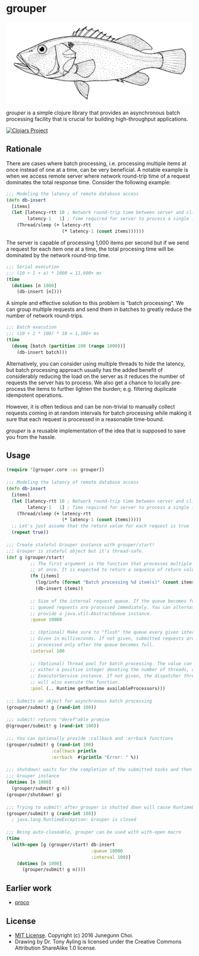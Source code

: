 grouper
=======

<img src="grouper.gif" width="580" title="Drawing by Dr. Tony Ayling. Licensed under the Creative Commons Attribution ShareAlike 1.0 license."/>

*grouper* is a simple clojure library that provides an asynchronous batch
processing facility that is crucial for building high-throughput applications.

[![Clojars Project](http://clojars.org/grouper/latest-version.svg)](http://clojars.org/grouper)

## Rationale

There are cases where batch processing, i.e. processing multiple items at once
instead of one at a time, can be very beneficial. A notable example is when we
access remote server where network round-trip time of a request dominates the
total response time. Consider the following example:

```clojure
;;; Modeling the latency of remote database access
(defn db-insert
  [items]
  (let [latency-rtt 10 ; Network round-trip time between server and client
        latency-1   1] ; Time required for server to process a single item
    (Thread/sleep (+ latency-rtt
                     (* latency-1 (count items))))))
```

The server is capable of processing 1,000 items per second but if we send
a request for each item one at a time, the total procesing time will be
dominated by the network round-trip time.

```clojure
;;; Serial execution
;;; (10 + 1 + a) * 1000 = 11,000+ ms
(time
  (dotimes [n 1000]
    (db-insert [n])))
```

A simple and effective solution to this problem is "batch processing". We can
group multiple requests and send them in batches to greatly reduce the
number of network round-trips.

```clojure
;;; Batch execution
;;; (10 + 1 * 100) * 10 = 1,100+ ms
(time
  (doseq [batch (partition 100 (range 1000))]
    (db-insert batch)))
```

Alternatively, you can consider using multiple threads to hide the latency,
but batch processing approach usually has the added benefit of considerably
reducing the load on the server as it reduces the number of requests the
server has to process. We also get a chance to locally pre-process the items
to further lighten the burden; e.g. filtering duplicate idempotent operations.

However, it is often tedious and can be non-trivial to manually collect
requests coming in at random intervals for batch processing while making it
sure that each request is processed in a reasonable time-bound.

*grouper* is a reusable implementation of the idea that is supposed to save
you from the hassle.

## Usage

```clojure
(require '[grouper.core :as grouper])

;;; Modeling the latency of remote database access
(defn db-insert
  [items]
  (let [latency-rtt 10 ; Network round-trip time between server and client
        latency-1   1] ; Time required for server to process a single item
    (Thread/sleep (+ latency-rtt
                     (* latency-1 (count items)))))
  ;; Let's just assume that the return value for each request is true
  (repeat true))

;;; Create stateful Grouper instance with grouper/start!
;;; Grouper is stateful object but it's thread-safe.
(def g (grouper/start!
         ;; The first argument is the function that processes multiple items
         ;; at once. It is expected to return a sequence of return values.
         (fn [items]
           (log/info (format "Batch processing %d item(s)" (count items)))
           (db-insert items))

         ;; Size of the internal request queue. If the queue becomes full,
         ;; queued requests are processed immediately. You can alternatively
         ;; provide a java.util.AbstractQueue instance.
         :queue 10000

         ;; (Optional) Make sure to "flush" the queue every given interval.
         ;; Given in milliseconds. If not given, submitted requests are
         ;; processed only after the queue becomes full.
         :interval 100

         ;; (Optional) Thread pool for batch processing. The value can be
         ;; either a positive integer denoting the number of threads, or an
         ;; ExecutorService instance. If not given, the dispatcher thread
         ;; will also execute the function.
         :pool (.. Runtime getRuntime availableProcessors)))

;;; Submits an object for asynchronous batch processing
(grouper/submit! g (rand-int 100))

;;; submit! returns "deref"able promise
@(grouper/submit! g (rand-int 100))

;;; You can optionally provide :callback and :errback functions
(grouper/submit! g (rand-int 100)
                 :callback println
                 :errback  #(println "Error: " %))

;;; shutdown! waits for the completion of the submitted tasks and then closes
;;; Grouper instance
(dotimes [n 1000]
  (grouper/submit! g n))
(grouper/shutdown! g)

;;; Trying to submit! after grouper is shutted down will cause RuntimeError
(grouper/submit! g (rand-int 100))
  ; java.lang.RuntimeException: Grouper is closed

;;; Being auto-closeable, grouper can be used with with-open macro
(time
  (with-open [g (grouper/start! db-insert
                                :queue 10000
                                :interval 100)]
    (dotimes [n 1000]
      (grouper/submit! g n))))
```

## Earlier work

- [proco](https://github.com/junegunn/proco)

## License

- [MIT License](LICENSE). Copyright (c) 2016 Junegunn Choi.
- Drawing by Dr. Tony Ayling is licensed under the Creative Commons
  Attribution ShareAlike 1.0 license.

